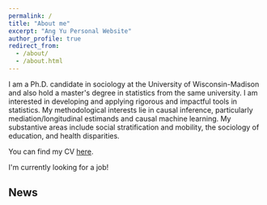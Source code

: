 ```yaml
---
permalink: /
title: "About me"
excerpt: "Ang Yu Personal Website"
author_profile: true
redirect_from: 
  - /about/
  - /about.html
---
```


I am a Ph.D. candidate in sociology at the University of Wisconsin-Madison and also hold a master's degree in statistics from the same university. I am interested in developing and applying rigorous and impactful tools in statistics. My methodological interests lie in causal inference, particularly mediation/longitudinal estimands and causal machine learning. My substantive areas include social stratification and mobility, the sociology of education, and health disparities.

You can find my CV <a href="https://ang-yu.github.io/files/MyCV.pdf" target="_blank">here</a>.
<!-- And [here](https://ang-yu.github.io/files/AngYu_Resume.pdf)'s my industry resume -->

I'm currently looking for a job!

<h2>News</h2>
